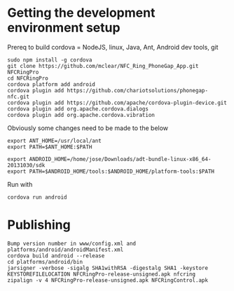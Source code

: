 # Getting the development environment setup

Prereq to build cordova = NodeJS, linux, Java, Ant, Android dev tools, git

```
sudo npm install -g cordova
git clone https://github.com/mclear/NFC_Ring_PhoneGap_App.git NFCRingPro
cd NFCRingPro
cordova platform add android
cordova plugin add https://github.com/chariotsolutions/phonegap-nfc.git
cordova plugin add https://github.com/apache/cordova-plugin-device.git
cordova plugin add org.apache.cordova.dialogs
cordova plugin add org.apache.cordova.vibration
```
Obviously some changes need to be made to the below

```
export ANT_HOME=/usr/local/ant
export PATH=$ANT_HOME:$PATH

export ANDROID_HOME=/home/jose/Downloads/adt-bundle-linux-x86_64-20131030/sdk
export PATH=$ANDROID_HOME/tools:$ANDROID_HOME/platform-tools:$PATH
```

Run with
```
cordova run android
```

# Publishing
```
Bump version number in www/config.xml and platforms/android/androidManifest.xml
cordova build android --release
cd platforms/android/bin
jarsigner -verbose -sigalg SHA1withRSA -digestalg SHA1 -keystore KEYSTOREFILELOCATION NFCRingPro-release-unsigned.apk nfcring
zipalign -v 4 NFCRingPro-release-unsigned.apk NFCRingControl.apk
```
